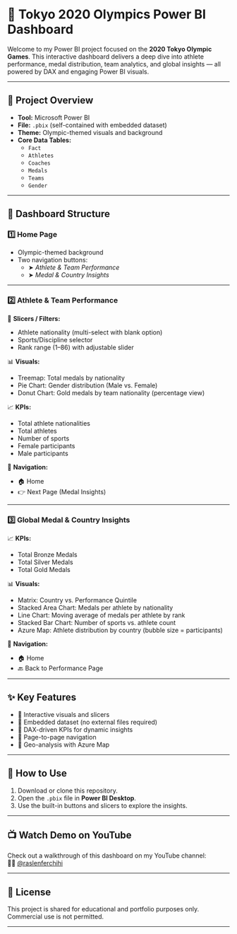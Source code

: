 # 🏅 Tokyo 2020 Olympics Power BI Dashboard

Welcome to my Power BI project focused on the **2020 Tokyo Olympic Games**. This interactive dashboard delivers a deep dive into athlete performance, medal distribution, team analytics, and global insights — all powered by DAX and engaging Power BI visuals.

---

## 📌 Project Overview

- **Tool:** Microsoft Power BI
- **File:** `.pbix` (self-contained with embedded dataset)
- **Theme:** Olympic-themed visuals and background
- **Core Data Tables:**
  - `Fact`
  - `Athletes`
  - `Coaches`
  - `Medals`
  - `Teams`
  - `Gender`

---

## 🧭 Dashboard Structure

### 1️⃣ Home Page
- Olympic-themed background
- Two navigation buttons:
  - ➤ *Athlete & Team Performance*
  - ➤ *Medal & Country Insights*

---

### 2️⃣ Athlete & Team Performance

🔎 **Slicers / Filters:**
- Athlete nationality (multi-select with blank option)
- Sports/Discipline selector
- Rank range (1–86) with adjustable slider

📊 **Visuals:**
- Treemap: Total medals by nationality
- Pie Chart: Gender distribution (Male vs. Female)
- Donut Chart: Gold medals by team nationality (percentage view)

📈 **KPIs:**
- Total athlete nationalities
- Total athletes
- Number of sports
- Female participants
- Male participants

🔗 **Navigation:**
- 🏠 Home
- 👉 Next Page (Medal Insights)

---

### 3️⃣ Global Medal & Country Insights

📈 **KPIs:**
- Total Bronze Medals
- Total Silver Medals
- Total Gold Medals

📊 **Visuals:**
- Matrix: Country vs. Performance Quintile
- Stacked Area Chart: Medals per athlete by nationality
- Line Chart: Moving average of medals per athlete by rank
- Stacked Bar Chart: Number of sports vs. athlete count
- Azure Map: Athlete distribution by country (bubble size = participants)

🔗 **Navigation:**
- 🏠 Home
- 🔙 Back to Performance Page

---

## ✨ Key Features

- 🔹 Interactive visuals and slicers
- 🔹 Embedded dataset (no external files required)
- 🔹 DAX-driven KPIs for dynamic insights
- 🔹 Page-to-page navigation
- 🔹 Geo-analysis with Azure Map

---

## 🚀 How to Use

1. Download or clone this repository.
2. Open the `.pbix` file in **Power BI Desktop**.
3. Use the built-in buttons and slicers to explore the insights.

---

## 📺 Watch Demo on YouTube

Check out a walkthrough of this dashboard on my YouTube channel:  
👨‍💻 [@raslenferchihi](https://www.youtube.com/@raslenferchihi)

---

## 🛑 License

This project is shared for educational and portfolio purposes only.  
Commercial use is not permitted.

---
